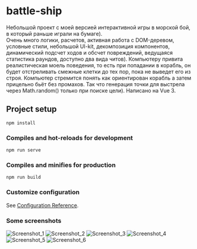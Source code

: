 # battle-ship

Небольшой проект с моей версией интерактивной игры в морской бой, в который раньше играли на бумаге).  
Очень много логики, расчетов, активная работа с DOM-деревом, условные стили, небольшой UI-kit, декомпозиция компонентов, динамический подсчет ходов и обсчет повреждений, ведущаяся статистика раундов, доступно два вида читов). Компьютеру привита реалистическая моель поведения, то есть при попадании в корабль, он будет отстреливать смежные клетки до тех пор, пока не выведет его из строя. Компьютер стремится понять как ориентирован корабль а затем прицельно бьёт без промахов. Так что генерация точки для выстрела через Math.random() только при поиске цели). Написано на Vue 3.


## Project setup
```
npm install
```

### Compiles and hot-reloads for development
```
npm run serve
```

### Compiles and minifies for production
```
npm run build
```

### Customize configuration
See [Configuration Reference](https://cli.vuejs.org/config/).


### Some screenshots
![Screenshot_1](https://user-images.githubusercontent.com/49340195/199443959-74446620-e300-458f-8ad0-ab14d6178115.png)
![Screenshot_2](https://user-images.githubusercontent.com/49340195/199444924-1841c9c9-925a-48a6-8d46-4484afaf44bb.png)
![Screenshot_3](https://user-images.githubusercontent.com/49340195/199444967-0dc4de64-40a7-417d-b206-32b204c7a60a.png)
![Screenshot_4](https://user-images.githubusercontent.com/49340195/199445009-84873ca6-9f85-4290-b799-53160a5c99c7.png)
![Screenshot_5](https://user-images.githubusercontent.com/49340195/199445034-b8da22f8-f272-4d13-aa91-a88821bd4c44.png)
![Screenshot_6](https://user-images.githubusercontent.com/49340195/199445056-19168cdf-fccd-4e10-ae1d-592c85de7157.png)
